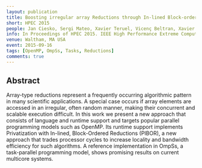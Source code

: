 ```yaml
---
layout: publication
title: Boosting irregular array Reductions through In-lined Block-ordering on fast processors
short: HPEC 2015
people: Jan Ciesko, Sergi Mateo, Xavier Teruel, Vicenç Beltran, Xavier Martorell and Jesús Labarta
info: In Proceedings of HPEC 2015. IEEE High Performance Extreme Computing Conference. (pp. 1-6)
venue: Waltham, MA USA
event: 2015-09-16
tags: [OpenMP, OmpSs, Tasks, Reductions]
comments: true
---
```


## Abstract

Array-type reductions represent a frequently occurring algorithmic pattern in
many scientific applications. A special case occurs if array elements are
accessed in an irregular, often random manner, making their concurrent and
scalable execution difficult. In this work we present a new approach that
consists of language and runtime support and targets popular parallel
programming models such as OpenMP. Its runtime support implements Privatization
with In-lined, Block-Ordered Reductions (PIBOR), a new approach that trades
processor cycles to increase locality and bandwidth efficiency for such
algorithms. A reference implementation in OmpSs, a task-parallel programming
model, shows promising results on current multicore systems.

